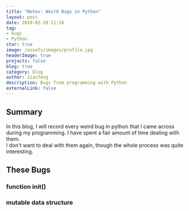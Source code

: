 ```yaml
---
title: "Notes: Weird Bugs in Python"
layout: post
date: 2018-02-28 11:18
tag:
- bugs
- Python
star: true
image: /assets/images/profile.jpg
headerImage: true
projects: false
blog: true
category: blog
author: Jianfeng
description: Bugs from programming with Python
externalLink: false
---
```


## Summary

In this blog, I will record every weird bug in python that I came across during my programming. I have spent a fair amount of time dealing with them.<br/>
I don't want to deal with them again, though the whole process was quite interesting.

## These Bugs

### function init()

### mutable data structure